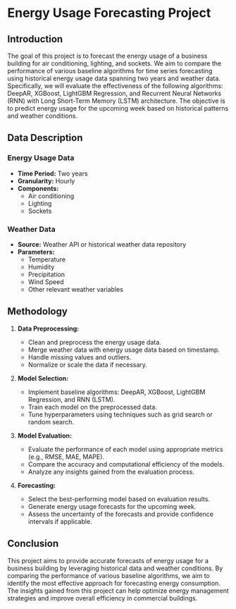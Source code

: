 # Energy Usage Forecasting Project

## Introduction
The goal of this project is to forecast the energy usage of a business building for air conditioning, lighting, and sockets. We aim to compare the performance of various baseline algorithms for time series forecasting using historical energy usage data spanning two years and weather data. Specifically, we will evaluate the effectiveness of the following algorithms: DeepAR, XGBoost, LightGBM Regression, and Recurrent Neural Networks (RNN) with Long Short-Term Memory (LSTM) architecture. The objective is to predict energy usage for the upcoming week based on historical patterns and weather conditions.

## Data Description
### Energy Usage Data
- **Time Period:** Two years
- **Granularity:** Hourly
- **Components:** 
  - Air conditioning
  - Lighting
  - Sockets

### Weather Data
- **Source:** Weather API or historical weather data repository
- **Parameters:** 
  - Temperature
  - Humidity
  - Precipitation
  - Wind Speed
  - Other relevant weather variables

## Methodology
1. **Data Preprocessing:**
   - Clean and preprocess the energy usage data.
   - Merge weather data with energy usage data based on timestamp.
   - Handle missing values and outliers.
   - Normalize or scale the data if necessary.

2. **Model Selection:**
   - Implement baseline algorithms: DeepAR, XGBoost, LightGBM Regression, and RNN (LSTM).
   - Train each model on the preprocessed data.
   - Tune hyperparameters using techniques such as grid search or random search.

3. **Model Evaluation:**
   - Evaluate the performance of each model using appropriate metrics (e.g., RMSE, MAE, MAPE).
   - Compare the accuracy and computational efficiency of the models.
   - Analyze any insights gained from the evaluation process.

4. **Forecasting:**
   - Select the best-performing model based on evaluation results.
   - Generate energy usage forecasts for the upcoming week.
   - Assess the uncertainty of the forecasts and provide confidence intervals if applicable.

## Conclusion
This project aims to provide accurate forecasts of energy usage for a business building by leveraging historical data and weather conditions. By comparing the performance of various baseline algorithms, we aim to identify the most effective approach for forecasting energy consumption. The insights gained from this project can help optimize energy management strategies and improve overall efficiency in commercial buildings.

